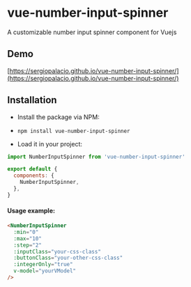 # vue-number-input-spinner
A customizable number input spinner component for Vuejs

## Demo
[https://sergiopalacio.github.io/vue-number-input-spinner/](https://sergiopalacio.github.io/vue-number-input-spinner/)

## Installation

* Install the package via NPM:

* `npm install vue-number-input-spinner`

* Load it in your project:

```javascript
import NumberInputSpinner from 'vue-number-input-spinner'

export default {
  components: {
    NumberInputSpinner,
  },
}
```

#### Usage example:
```html
<NumberInputSpinner
  :min="0"
  :max="10"
  :step="2"
  :inputClass="your-css-class"
  :buttonClass="your-other-css-class"
  :integerOnly="true"
  v-model="yourVModel"
/>
```

